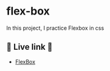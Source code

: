 # flex-box
In this project, I practice Flexbox in css

## 🚀 Live link 🚀

- [FlexBox](https://samtush.github.io/flex-box/)
